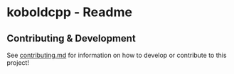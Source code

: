 # koboldcpp - Readme

## Contributing & Development

See [contributing.md](docs/contributing/contributing.md) for information on how to develop or contribute to this project!
